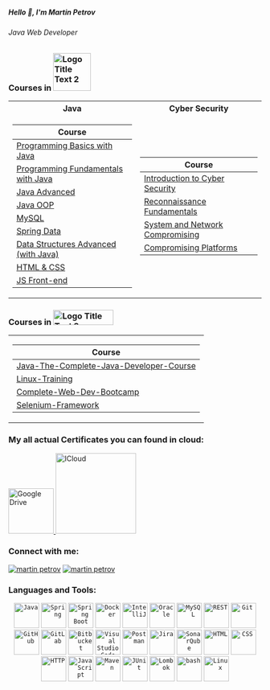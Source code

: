 ##### Hello 📢, I'm Martin Petrov

###### Java Web Developer

### <p> Courses in <img src = "https://upload.wikimedia.org/wikipedia/commons/7/76/Logo_Software_University_%28SoftUni%29_-_blue.png" text-align=center width="75" height="75" alt ="Logo Title Text 2"/><p>

<table>
  <tr>
    <th> Java </th>
    <th> Cyber Security </th>
  </tr>
  <tr>
  <td>

| **Course**                                                                                                                              |
| --------------------------------------------------------------------------------------------------------------------------------------- |
| <a href="https://softuni.bg/trainings/3510/programming-basics-with-java-october-2021"> Programming Basics with Java </a>                |
| <a href="https://softuni.bg/trainings/3607/programming-fundamentals-with-java-january-2022">Programming Fundamentals with Java</a>      |
| <a href="https://softuni.bg/trainings/3701/java-advanced-may-2022">Java Advanced</a>                                                    |
| <a href="https://softuni.bg/trainings/3702/java-oop-june-2022"> Java OOP </a>                                                           |
| <a href="https://softuni.bg/trainings/3850/mysql-september-2022"> MySQL </a>                                                            |
| <a href="https://softuni.bg/trainings/3852/spring-data-october-2022"> Spring Data </a>                                                  |
| <a href="https://softuni.bg/trainings/3924/data-structures-advanced-with-java-december-2022"> Data Structures Advanced (with Java) </a> |
| <a href="https://softuni.bg/trainings/4239/html-and-css-september-2023"> HTML & CSS </a>                                                |
| <a href="https://softuni.bg/trainings/4240/js-front-end-october-2023"> JS Front-end </a>                                                |

  </td>
  <td>

| **Course**                                                                                                                    |
| ----------------------------------------------------------------------------------------------------------------------------- |
| <a href="https://softuni.bg/trainings/4453/introduction-to-cyber-security-february-2024"> Introduction to Cyber Security </a> |
| <a href="https://softuni.bg/trainings/4462/reconnaissance-fundamentals-april-2024"> Reconnaissance Fundamentals </a>          |
| <a href="https://softuni.bg/trainings/4463/system-and-network-compromising-june-2024"> System and Network Compromising </a>   |
| <a href="https://softuni.bg/trainings/4464/compromising-platforms-september-2024">Compromising Platforms</a>                  |

  </td>
  </tr>
</table>

### <p> Courses in <img src = "https://img.shields.io/badge/Udemy-EC5252?style=for-the-badge&logo=Udemy&logoColor=white" text-align=center width="120" height="30" alt ="Logo Title Text 2"/><p>

<table>
  <td>

| **Course**                                                                                                                   |
| ---------------------------------------------------------------------------------------------------------------------------- |
| <a href="https://www.udemy.com/course/java-the-complete-java-developer-course"> Java-The-Complete-Java-Developer-Course </a> |
| <a href="https://www.udemy.com/course/complete-linux-training-course-to-get-your-dream-it-job"> Linux-Training </a>          |
| <a href="https://www.udemy.com/course/the-complete-web-development-bootcamp"> Complete-Web-Dev-Bootcamp </a>                 |
| <a href="https://www.udemy.com/course/cucumber-selenium-java-develop-a-framework-in-25-hours"> Selenium-Framework </a>       |

  </td>
  </table>

### My all actual Certificates you can found in cloud:

<p>
<a href="https://drive.google.com/drive/folders/1wc-Fp55sQIBlDa8tC51AefjmvB7Zduby?usp=drive_link"
target="_blank"><img width="90" src="https://www.freeiconspng.com/uploads/google-drive-icon-15.png" alt="Google Drive" title="Google Drive"/>
</a>
<a href="https://www.icloud.com/iclouddrive/02bTdSb9zw4P3g6Ik266t8E0Q#Certificates"
target="_blank"><img width="160" src="https://www.freeiconspng.com/thumbs/icloud-logo/icloud-drive-mac-mail-cloud-apple-pc-works-check-device-advantage-alternatives-gmail-take-services-could-fix-windows-completed-safely-png-file-16.png" alt="ICloud" title="ICloud"/>
</a>
</p>

### Connect with me:

[![martin petrov](https://img.shields.io/badge/LinkedIn-0077B5?style=for-the-badge&logo=linkedin&logoColor=white)](https://www.linkedin.com/in/martin-petrov-02383a221/)
[![martin petrov](https://img.shields.io/badge/Gmail-D14836?style=for-the-badge&logo=gmail&logoColor=white)](mailto:Martinpetrow93@gmail.com)

### Languages and Tools:

<div align="center">
	<code><img width="50" src="https://user-images.githubusercontent.com/25181517/117201156-9a724800-adec-11eb-9a9d-3cd0f67da4bc.png" alt="Java" title="Java"/></code>
	<code><img width="50" src="https://user-images.githubusercontent.com/25181517/117201470-f6d56780-adec-11eb-8f7c-e70e376cfd07.png" alt="Spring" title="Spring"/></code>
	<code><img width="50" src="https://user-images.githubusercontent.com/25181517/183891303-41f257f8-6b3d-487c-aa56-c497b880d0fb.png" alt="Spring Boot" title="Spring Boot"/></code>
	<code><img width="50" src="https://user-images.githubusercontent.com/25181517/117207330-263ba280-adf4-11eb-9b97-0ac5b40bc3be.png" alt="Docker" title="Docker"/></code>
	<code><img width="50" src="https://user-images.githubusercontent.com/25181517/192108890-200809d1-439c-4e23-90d3-b090cf9a4eea.png" alt="IntelliJ" title="IntelliJ"/></code>
	<code><img width="50" src="https://user-images.githubusercontent.com/25181517/117208736-bdedc080-adf5-11eb-912f-61c7d43705f6.png" alt="Oracle" title="Oracle"/></code>
	<code><img width="50" src="https://user-images.githubusercontent.com/25181517/183896128-ec99105a-ec1a-4d85-b08b-1aa1620b2046.png" alt="MySQL" title="MySQL"/></code>
	<code><img width="50" src="https://user-images.githubusercontent.com/25181517/192107858-fe19f043-c502-4009-8c47-476fc89718ad.png" alt="REST" title="REST"/></code>
	<code><img width="50" src="https://user-images.githubusercontent.com/25181517/192108372-f71d70ac-7ae6-4c0d-8395-51d8870c2ef0.png" alt="Git" title="Git"/></code>
	<code><img width="50" src="https://user-images.githubusercontent.com/25181517/192108374-8da61ba1-99ec-41d7-80b8-fb2f7c0a4948.png" alt="GitHub" title="GitHub"/></code>
	<code><img width="50" src="https://user-images.githubusercontent.com/25181517/192108376-c675d39b-90f6-4073-bde6-5a9291644657.png" alt="GitLab" title="GitLab"/></code>
	<code><img width="50" src="https://user-images.githubusercontent.com/25181517/192108375-268c35e6-ab26-44b2-88bf-e3121a4e5083.png" alt="Bitbucket" title="Bitbucket"/></code>
	<code><img width="50" src="https://user-images.githubusercontent.com/25181517/192108891-d86b6220-e232-423a-bf5f-90903e6887c3.png" alt="Visual Studio Code" title="Visual Studio Code"/></code>
	<code><img width="50" src="https://user-images.githubusercontent.com/25181517/192109061-e138ca71-337c-4019-8d42-4792fdaa7128.png" alt="Postman" title="Postman"/></code>
	<code><img width="50" src="https://user-images.githubusercontent.com/25181517/183912952-83784e94-629d-4c34-a961-ae2ae795b662.png" alt="Jira" title="Jira"/></code>
	<code><img width="50" src="https://user-images.githubusercontent.com/25181517/184146221-671413cb-b1ae-47db-a232-b37c99281516.png" alt="SonarQube" title="SonarQube"/></code>
	<code><img width="50" src="https://user-images.githubusercontent.com/25181517/192158954-f88b5814-d510-4564-b285-dff7d6400dad.png" alt="HTML" title="HTML"/></code>
	<code><img width="50" src="https://user-images.githubusercontent.com/25181517/183898674-75a4a1b1-f960-4ea9-abcb-637170a00a75.png" alt="CSS" title="CSS"/></code>
	<code><img width="50" src="https://user-images.githubusercontent.com/25181517/192107854-765620d7-f909-4953-a6da-36e1ef69eea6.png" alt="HTTP" title="HTTP"/></code>
	<code><img width="50" src="https://user-images.githubusercontent.com/25181517/117447155-6a868a00-af3d-11eb-9cfe-245df15c9f3f.png" alt="JavaScript" title="JavaScript"/></code>
	<code><img width="50" src="https://user-images.githubusercontent.com/25181517/117207242-07d5a700-adf4-11eb-975e-be04e62b984b.png" alt="Maven" title="Maven"/></code>
	<code><img width="50" src="https://user-images.githubusercontent.com/25181517/117533873-484d4480-afef-11eb-9fad-67c8605e3592.png" alt="JUnit" title="JUnit"/></code>
	<code><img width="50" src="https://user-images.githubusercontent.com/25181517/190229463-87fa862f-ccf0-48da-8023-940d287df610.png" alt="Lombok" title="Lombok"/></code>
	<code><img width="50" src="https://user-images.githubusercontent.com/25181517/192158606-7c2ef6bd-6e04-47cf-b5bc-da2797cb5bda.png" alt="bash" title="bash"/></code>
	<code><img width="50" src="https://github.com/marwin1991/profile-technology-icons/assets/76662862/2481dc48-be6b-4ebb-9e8c-3b957efe69fa" alt="Linux" title="Linux"/></code>
</div>
